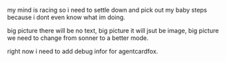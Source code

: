 my mind is racing so i need to settle down and pick out my baby steps because i dont even know what im doing.

big picture there will be no text, big picture it will jsut be image, big picture we need to change from sonner to a better mode. 

right now i need to add debug infor for agentcardfox.
